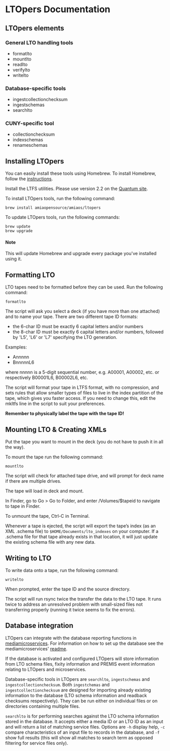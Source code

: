 # LTOpers Documentation

## LTOpers elements

### General LTO handling tools

- formatlto
- mountlto
- readlto
- verifylto
- writelto

### Database-specific tools

- ingestcollectionchecksum
- ingestschemas
- searchlto

### CUNY-specific tool

- collectionchecksum
- indexschemas
- renameschemas


## Installing LTOpers

You can easily install these tools using Homebrew. To install Homebrew, follow the [instructions](http://brew.sh/).

Install the LTFS utilities. Please use version 2.2 on the [Quantum site](http://www.quantum.com/serviceandsupport/softwareanddocumentationdownloads/ltfs/index.aspx?whattab=Third).

To install LTOpers tools, run the following command:

```
brew install amiaopensource/amiaos/ltopers
```

To update LTOpers tools, run the following commands:

```
brew update
brew upgrade
```

#### Note

This will update Homebrew and upgrade every package you've installed using it.

## Formatting LTO

LTO tapes need to be formatted before they can be used. Run the following command:

```
formatlto
```

The script will ask you select a deck (if you have more than one attached) and to name your tape. There are two different tape ID formats:

- the 6-char ID must be exactly 6 capital letters and/or numbers
- the 8-char ID must be exactly 6 capital letters and/or numbers, followed by 'L5', 'L6' or 'L7' specifying the LTO generation.

Examples:

- Annnnn
- BnnnnnL6

where nnnnn is a 5-digit sequential number, e.g. A00001, A00002, etc. or respectively B00001L6, B00002L6, etc.

The script will format your tape in LTFS format, with no compression, and sets rules that allow smaller types of files to live in the index partition of the tape, which gives you faster access. If you need to change this, edit the mkltfs line in the script to suit your preferences.

**Remember to physically label the tape with the tape ID!**

## Mounting LTO & Creating XMLs

Put the tape you want to mount in the deck (you do not have to push it in all the way).

To mount the tape run the following command:

```
mountlto
```

The script will check for attached tape drive, and will prompt for deck name if there are multiple drives.

The tape will load in deck and mount. 

In Finder, go to Go > Go to Folder, and enter /Volumes/$tapeid to navigate to tape in Finder.

To unmount the tape, Ctrl-C in Terminal.

Whenever a tape is ejected, the script will export the tape’s index (as an XML .schema file) to `$HOME/Documents/lto_indexes` on your computer. If a .schema file for that tape already exists in that location, it will just update the existing schema file with any new data.

## Writing to LTO

To write data onto a tape, run the following command:

```
writelto
```

When prompted, enter the tape ID and the source directory.

The script will run rsync twice the transfer the data to the LTO tape. It runs twice to address an unresolved problem with small-sized files not transferring properly (running it twice seems to fix the errors).

## Database integration

LTOpers can integrate with the database reporting functions in [mediamicroservices](https://github.com/mediamicroservices/mm). For information on how to set up the database see the mediamicroservices' [readme](https://github.com/mediamicroservices/mm#database-instructions).

If the database is activated and configured LTOpers will store information from LTO schema files, fixity information and PREMIS event information relating to LTOpers and microservices.

Database-specific tools in LTOpers are `searchlto`, `ingestschemas` and `ingestcollectionchecksum`. Both `ingestchemas` and `ingestcollectionchecksum` are designed for importing already existing information to the database (LTO schema information and readback checksums respectively). They can be run either on individual files or on directories containing multiple files.

`searchlto` is for performing searches against the LTO schema information stored in the database. It accepts either a media ID or an LTO ID as an input and will return a list of matching service files. Options are `-h` display help, `-c` compare characteristics of an input file to records in the database, and `-f` show full results (this will show all matches to search term as opposed filtering for service files only).
